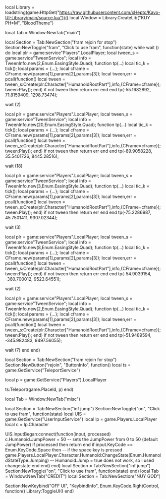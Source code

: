 local Library = loadstring(game:HttpGet("https://raw.githubusercontent.com/xHeptc/Kavo-UI-Library/main/source.lua"))()
local Window = Library.CreateLib("KUY PH*M", "BloodTheme")




local Tab = Window:NewTab("main")

local Section = Tab:NewSection("fram rejoin for stop")
Section:NewToggle("fram", "Click to use fram", function(state)
while wait () do
local plr = game:service"Players".LocalPlayer;
local tween_s = game:service"TweenService";
local info = TweenInfo.new(2,Enum.EasingStyle.Quad);
function tp(...)
   local tic_k = tick();
   local params = {...};
   local cframe = CFrame.new(params[1],params[2],params[3]);
   local tween,err = pcall(function()
       local tween = tween_s:Create(plr.Character["HumanoidRootPart"],info,{CFrame=cframe});
       tween:Play();
   end)
   if not tween then return err end
end
tp(-55.1682892, 71.8159409, 1298.73474);

wait (2)

local plr = game:service"Players".LocalPlayer;
local tween_s = game:service"TweenService";
local info = TweenInfo.new(20,Enum.EasingStyle.Quad);
function tp(...)
   local tic_k = tick();
   local params = {...};
   local cframe = CFrame.new(params[1],params[2],params[3]);
   local tween,err = pcall(function()
       local tween = tween_s:Create(plr.Character["HumanoidRootPart"],info,{CFrame=cframe});
       tween:Play();
   end)
   if not tween then return err end
end
tp(-89.9058228, 35.5401726, 8445.28516);

wait (18)

local plr = game:service"Players".LocalPlayer;
local tween_s = game:service"TweenService";
local info = TweenInfo.new(3,Enum.EasingStyle.Quad);
function tp(...)
   local tic_k = tick();
   local params = {...};
   local cframe = CFrame.new(params[1],params[2],params[3]);
   local tween,err = pcall(function()
       local tween = tween_s:Create(plr.Character["HumanoidRootPart"],info,{CFrame=cframe});
       tween:Play();
   end)
   if not tween then return err end
end
tp(-75.2286987, 45.7501411, 9307.02344);

wait (3)

local plr = game:service"Players".LocalPlayer;
local tween_s = game:service"TweenService";
local info = TweenInfo.new(8,Enum.EasingStyle.Quad);
function tp(...)
   local tic_k = tick();
   local params = {...};
   local cframe = CFrame.new(params[1],params[2],params[3]);
   local tween,err = pcall(function()
       local tween = tween_s:Create(plr.Character["HumanoidRootPart"],info,{CFrame=cframe});
       tween:Play();
   end)
   if not tween then return err end
end
tp(-54.9039154, -360.700012, 9523.64551);

wait (2)

local plr = game:service"Players".LocalPlayer;
local tween_s = game:service"TweenService";
local info = TweenInfo.new(2,Enum.EasingStyle.Quad);
function tp(...)
   local tic_k = tick();
   local params = {...};
   local cframe = CFrame.new(params[1],params[2],params[3]);
   local tween,err = pcall(function()
       local tween = tween_s:Create(plr.Character["HumanoidRootPart"],info,{CFrame=cframe});
       tween:Play();
   end)
   if not tween then return err end
end
tp(-51.9489594, -345.982483, 9497.56055);

wait (7)
end
end)

local Section = Tab:NewSection("fram rejoin for stop")
Section:NewButton("rejoin", "ButtonInfo", function()
local ts = game:GetService("TeleportService")

local p = game:GetService("Players").LocalPlayer

 

ts:Teleport(game.PlaceId, p)
end)


local Tab = Window:NewTab("misc")

local Section = Tab:NewSection("inf jump")
Section:NewToggle("on", "Click to use fram", function(state)
local UIS = game:GetService("UserInputService")
local lp = game.Players.LocalPlayer
local c = lp.Character

UIS.InputBegan:connect(function(input, processed)
c.Humanoid.JumpPower = 50 -- sets the JumpPower from 0 to 50 (default JumpPower)
if processed then return end
if input.KeyCode == Enum.KeyCode.Space then -- if the space key is pressed
game.Players.LocalPlayer.Character.Humanoid:ChangeState(Enum.HumanoidStateType.Jumping)  -- Humanoid.Jump = true does not work, so I used changestate
end
end)
end)
local Section = Tab:NewSection("inf jump")
Section:NewToggle("on", "Click to use fram", function(state)
end)
local Tab = Window:NewTab("CREDIT")
local Section = Tab:NewSection("NUY GOD")


Section:NewKeybind("OFF UI", "KeybindInfo", Enum.KeyCode.RightControl, function()
	Library:ToggleUI()
end)
